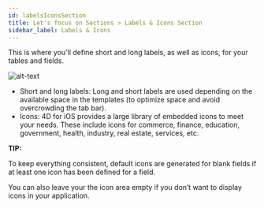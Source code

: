 ```yaml
---
id: labelsIconsSection
title: Let's focus on Sections > Labels & Icons Section
sidebar_label: Labels & Icons
---
```

This is where you'll define short and long labels, as well as icons, for your tables and fields.

![alt-text](assets/4DforiOSOverview/Labels-icons-section-4D-for-iOS.png)

* Short and long labels: Long and short labels are used depending on the available space in the templates (to optimize space and avoid overcrowding the tab bar).
* Icons: 4D for iOS provides a large library of embedded icons to meet your needs. These include icons for commerce, finance, education, government, health, industry, real estate, services, etc.

<div class = "tips">
<b>TIP:</b>

To keep everything consistent, default icons are generated for blank fields if at least one icon has been defined for a field. 

You can also leave your the icon area empty if you don’t want to display icons in your application.
</div>
